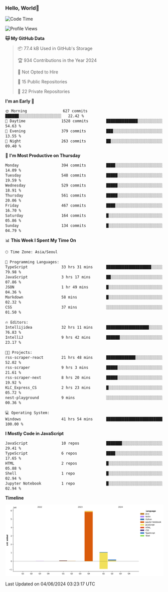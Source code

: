 
### Hello, World🐤

<!--START_SECTION:waka-->
![Code Time](http://img.shields.io/badge/Code%20Time-386%20hrs%203%20mins-blue)

![Profile Views](http://img.shields.io/badge/Profile%20Views-111-blue)

**🐱 My GitHub Data** 

> 📦 77.4 kB Used in GitHub's Storage 
 > 
> 🏆 934 Contributions in the Year 2024
 > 
> 🚫 Not Opted to Hire
 > 
> 📜 15 Public Repositories 
 > 
> 🔑 22 Private Repositories 
 > 
**I'm an Early 🐤** 

```text
🌞 Morning                627 commits         ██████░░░░░░░░░░░░░░░░░░░   22.42 % 
🌆 Daytime                1528 commits        ██████████████░░░░░░░░░░░   54.63 % 
🌃 Evening                379 commits         ███░░░░░░░░░░░░░░░░░░░░░░   13.55 % 
🌙 Night                  263 commits         ██░░░░░░░░░░░░░░░░░░░░░░░   09.40 % 
```
📅 **I'm Most Productive on Thursday** 

```text
Monday                   394 commits         ████░░░░░░░░░░░░░░░░░░░░░   14.09 % 
Tuesday                  548 commits         █████░░░░░░░░░░░░░░░░░░░░   19.59 % 
Wednesday                529 commits         █████░░░░░░░░░░░░░░░░░░░░   18.91 % 
Thursday                 561 commits         █████░░░░░░░░░░░░░░░░░░░░   20.06 % 
Friday                   467 commits         ████░░░░░░░░░░░░░░░░░░░░░   16.70 % 
Saturday                 164 commits         █░░░░░░░░░░░░░░░░░░░░░░░░   05.86 % 
Sunday                   134 commits         █░░░░░░░░░░░░░░░░░░░░░░░░   04.79 % 
```


📊 **This Week I Spent My Time On** 

```text
🕑︎ Time Zone: Asia/Seoul

💬 Programming Languages: 
TypeScript               33 hrs 31 mins      ████████████████████░░░░░   79.98 % 
JavaScript               3 hrs 17 mins       ██░░░░░░░░░░░░░░░░░░░░░░░   07.86 % 
JSON                     1 hr 49 mins        █░░░░░░░░░░░░░░░░░░░░░░░░   04.36 % 
Markdown                 58 mins             █░░░░░░░░░░░░░░░░░░░░░░░░   02.32 % 
CSS                      37 mins             ░░░░░░░░░░░░░░░░░░░░░░░░░   01.50 % 

🔥 Editors: 
Intellijidea             32 hrs 11 mins      ███████████████████░░░░░░   76.83 % 
IntelliJ                 9 hrs 42 mins       ██████░░░░░░░░░░░░░░░░░░░   23.17 % 

🐱‍💻 Projects: 
rss-scraper-react        21 hrs 48 mins      █████████████░░░░░░░░░░░░   52.02 % 
rss-scraper              9 hrs 3 mins        █████░░░░░░░░░░░░░░░░░░░░   21.61 % 
rss-scraper-next         8 hrs 20 mins       █████░░░░░░░░░░░░░░░░░░░░   19.92 % 
KLC_Express_CS           2 hrs 23 mins       █░░░░░░░░░░░░░░░░░░░░░░░░   05.72 % 
nest-playground          9 mins              ░░░░░░░░░░░░░░░░░░░░░░░░░   00.36 % 

💻 Operating System: 
Windows                  41 hrs 54 mins      █████████████████████████   100.00 % 
```

**I Mostly Code in JavaScript** 

```text
JavaScript               10 repos            ███████░░░░░░░░░░░░░░░░░░   29.41 % 
TypeScript               6 repos             ████░░░░░░░░░░░░░░░░░░░░░   17.65 % 
HTML                     2 repos             █░░░░░░░░░░░░░░░░░░░░░░░░   05.88 % 
Shell                    1 repo              █░░░░░░░░░░░░░░░░░░░░░░░░   02.94 % 
Jupyter Notebook         1 repo              █░░░░░░░░░░░░░░░░░░░░░░░░   02.94 % 
```



**Timeline**

![Lines of Code chart](https://raw.githubusercontent.com/jilpoom/jilpoom/main/assets/bar_graph.png)


 Last Updated on 04/06/2024 03:23:17 UTC
<!--END_SECTION:waka-->
